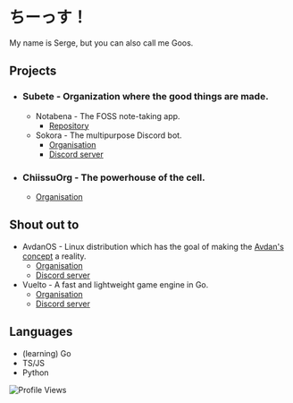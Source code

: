 # ちーっす！
My name is Serge, but you can also call me Goos.

## Projects
- ### Subete - Organization where the good things are made.
  - Notabena - The FOSS note-taking app.
    - [Repository](https://github.com/ThatFrogDev/notabena)
  - Sokora - The multipurpose Discord bot.
    - [Organisation](https://github.com/NebulaTheBot)
    - [Discord server](https://discord.gg/c6C25P4BuY)
- ### ChiissuOrg - The powerhouse of the cell.
  - [Organisation](https://github.com/Chiissu)

## Shout out to
- AvdanOS - Linux distribution which has the goal of making the [Avdan's concept](https://www.youtube.com/watch?v=tXFEiw1aJTw) a reality.
  - [Organisation](https://github.com/AvdanOS)
  - [Discord server](https://discord.gg/gRCcCUZ5px)
- Vuelto - A fast and lightweight game engine in Go.
  - [Organisation](https://github.com/vuelto-org)
  - [Discord server](https://vuelto.pp.ua/discord)

## Languages
- (learning) Go
- TS/JS
- Python

<img src="https://komarev.com/ghpvc/?username=MrSerge01" alt="Profile Views" />
